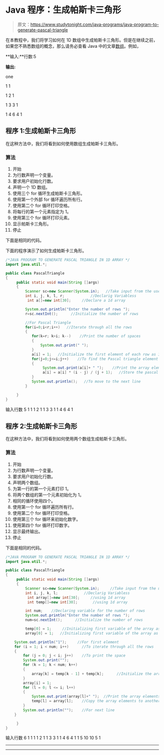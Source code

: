 # Java 程序：生成帕斯卡三角形

> 原文：<https://www.studytonight.com/java-programs/java-program-to-generate-pascal-triangle>

在本教程中，我们将学习如何在 1D 数组中生成帕斯卡三角形。但是在继续之前，如果您不熟悉数组的概念，那么请务必查看 Java 中的文章[数组](https://www.studytonight.com/java/array.php)。例如，

**输入:**行数:5

**输出:**

one

1 1

1 2 1

1 3 3 1

1 4 6 4 1

## 程序 1:生成帕斯卡三角形

在这种方法中，我们将看到如何使用数组生成帕斯卡三角形。

### 算法

1.  开始
2.  为行数声明一个变量。
3.  要求用户初始化行数。
4.  声明一个 1D 数组。
5.  使用三个 for 循环生成帕斯卡三角形。
6.  使用第一个外部 for 循环遍历所有行。
7.  使用第二个 for 循环打印空格。
8.  将每行的第一个元素指定为 1。
9.  使用第三个 for 循环打印元素。
10.  显示帕斯卡三角形。
11.  停止

下面是相同的代码。

下面的程序演示了如何生成帕斯卡三角形。

```java
/*JAVA PROGRAM TO GENERATE PASCAL TRIANGLE IN 1D ARRAY */
import java.util.*;

public class PascalTriangle
{
     public static void main(String []args)
     {
         Scanner sc=new Scanner(System.in);   //Take input from the user
         int i, j, k, l, r;            //Declarig Variabless 
          int a[]=new int[30];     //Declare a 1d array

         System.out.println("Enter the number of rows ");
         r=sc.nextInt();      //Initialize the number of rows

         //For Pascal Triangle
         for(i=0;i<r;i++)   //Iterate through all the rows
		 {
			for(k=r; k>i; k--)    //Print the number of spaces
			{
				System.out.print(" ");
			}
            a[i] = 1;   //Initialize the first element of each row as 1
			for(j=0;j<=i;j++)    //To find the Pascal triangle element
			{
				 System.out.print(a[i]+ " ");    //Print the array elements
                 a[i] = a[i] * (i - j) / (j + 1);   //Store the pascal triangle elements in an array
			}
			System.out.println();   //To move to the next line
		 }

     }
}
```

输入行数 5
1
1
1 2 1
1 3 3 1
1 4 6 4 1

## 程序 2:生成帕斯卡三角形

在这种方法中，我们将看到如何使用两个数组生成帕斯卡三角形。

### 算法

1.  开始
2.  为行数声明一个变量。
3.  要求用户初始化行数。
4.  声明两个数组。
5.  为第一行的第一个元素打印 1。
6.  将两个数组的第一个元素初始化为 1。
7.  相同的循环使用四个。
8.  使用第一个 for 循环遍历所有行。
9.  使用第二个 for 循环打印空格。
10.  使用第三个 for 循环来初始化数字。
11.  使用第四个 for 循环打印数字。
12.  显示最终输出。
13.  停止

下面是相同的代码。

```java
/*JAVA PROGRAM TO GENERATE PASCAL TRIANGLE IN 1D ARRAY */
import java.util.*;

public class PascalTriangle
{
     public static void main(String []args)
     {
         Scanner sc=new Scanner(System.in);     //Take input from the user
         int i, j, k, l;            //Declarig Variabless 
          int array[]=new int[30];     //using 1d array
          int temp[]=new int[30];       //using 1d array

         int num;    //Declaring variable for the number of rows
         System.out.println("Enter the number of rows ");
         num=sc.nextInt();      //Initialize the number of rows

         temp[0] = 1;     //Initializing first variable of the array as 1
         array[0] = 1;   //Initializing first variable of the array as 1

    System.out.println("1");     //For first element
    for (i = 1; i < num; i++)      //To iterate through all the rows 
    {
        for (j = 0; j < i; j++)    //To print the space
        System.out.print("");
        for (k = 1; k < num; k++)
        {
            array[k] = temp[k - 1] + temp[k];      //Initialize the array to store the pascal triangle elements
        }
        array[i] = 1;
        for (l = 0; l <= i; l++)
        {
            System.out.print(array[l]+" ");  //Print the array elements
            temp[l] = array[l];    //Copy the array elements to another array
        }
        System.out.println("");    //For next line
    }

     }
}
```

输入行数 6
1
1 1
1 2 1
1 3 3 1
1 4 6 4 1
1 5 10 10 5 1

* * *

* * *